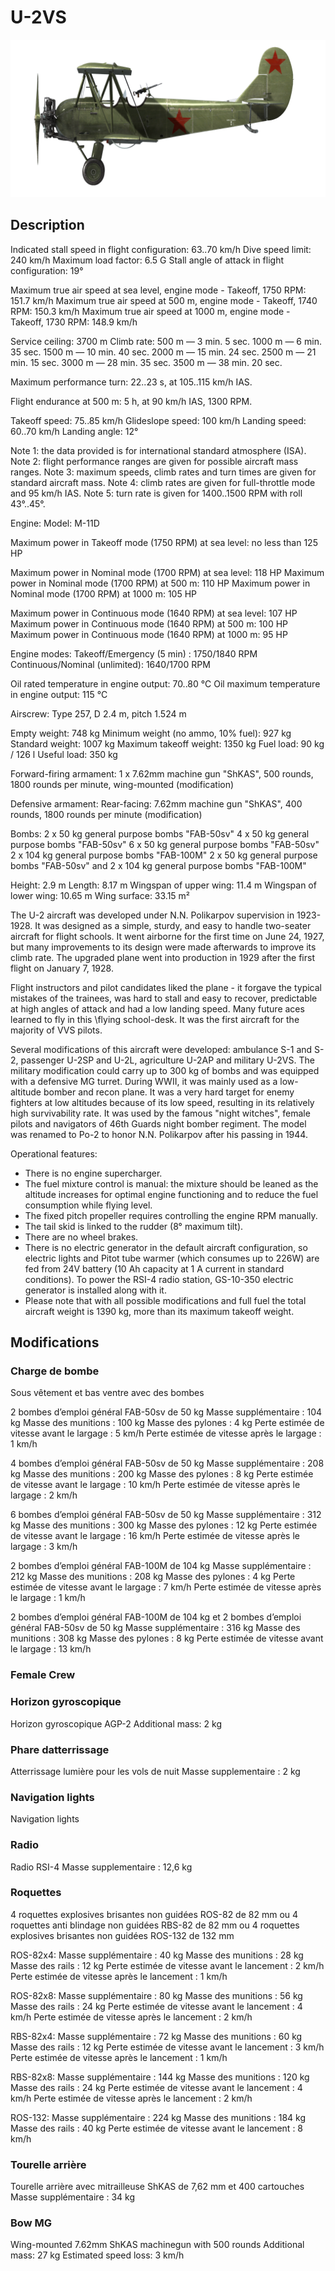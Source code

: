# U-2VS

![u2vs](../images/u2vs.png)

## Description


Indicated stall speed in flight configuration: 63..70 km/h
Dive speed limit: 240 km/h
Maximum load factor: 6.5 G
Stall angle of attack in flight configuration: 19°

Maximum true air speed at sea level, engine mode - Takeoff, 1750 RPM: 151.7 km/h
Maximum true air speed at 500 m, engine mode - Takeoff, 1740 RPM: 150.3 km/h
Maximum true air speed at 1000 m, engine mode - Takeoff, 1730 RPM: 148.9 km/h

Service ceiling: 3700 m
Climb rate:
500 m —  3 min. 5 sec.
1000 m — 6 min. 35 sec.
1500 m — 10 min. 40 sec.
2000 m — 15 min. 24 sec.
2500 m — 21 min. 15 sec.
3000 m — 28 min. 35 sec.
3500 m — 38 min. 20 sec.

Maximum performance turn: 22..23 s, at 105..115 km/h IAS.

Flight endurance at 500 m: 5 h, at 90 km/h IAS, 1300 RPM.

Takeoff speed: 75..85 km/h
Glideslope speed: 100 km/h
Landing speed: 60..70 km/h
Landing angle: 12°

Note 1: the data provided is for international standard atmosphere (ISA).
Note 2: flight performance ranges are given for possible aircraft mass ranges.
Note 3: maximum speeds, climb rates and turn times are given for standard aircraft mass.
Note 4: climb rates are given for full-throttle mode and 95 km/h IAS.
Note 5: turn rate is given for 1400..1500 RPM with roll 43°..45°.

Engine:
Model: M-11D

Maximum power in Takeoff mode (1750 RPM) at sea level: no less than 125 HP

Maximum power in Nominal mode (1700 RPM) at sea level: 118 HP
Maximum power in Nominal mode (1700 RPM) at 500 m: 110 HP
Maximum power in Nominal mode (1700 RPM) at 1000 m: 105 HP

Maximum power in Continuous mode (1640 RPM) at sea level: 107 HP
Maximum power in Continuous mode (1640 RPM) at 500 m: 100 HP
Maximum power in Continuous mode (1640 RPM) at 1000 m: 95 HP

Engine modes:
Takeoff/Emergency (5 min) : 1750/1840 RPM
Continuous/Nominal (unlimited): 1640/1700 RPM

Oil rated temperature in engine output: 70..80 °C
Oil maximum temperature in engine output: 115 °C

Airscrew:
Type 257, D 2.4 m, pitch 1.524 m

Empty weight: 748 kg
Minimum weight (no ammo, 10% fuel): 927 kg
Standard weight: 1007 kg
Maximum takeoff weight: 1350 kg
Fuel load: 90 kg / 126 l
Useful load: 350 kg

Forward-firing armament:
1 x 7.62mm machine gun "ShKAS", 500 rounds, 1800 rounds per minute, wing-mounted (modification)

Defensive armament:
Rear-facing: 7.62mm machine gun "ShKAS", 400 rounds, 1800 rounds per minute (modification)

Bombs:
2 x 50 kg general purpose bombs "FAB-50sv"
4 x 50 kg general purpose bombs "FAB-50sv"
6 x 50 kg general purpose bombs "FAB-50sv"
2 x 104 kg general purpose bombs "FAB-100M"
2 x 50 kg general purpose bombs "FAB-50sv" and 2 x 104 kg general purpose bombs "FAB-100M"

Height: 2.9 m
Length: 8.17 m
Wingspan of upper wing: 11.4 m
Wingspan of lower wing: 10.65 m
Wing surface: 33.15 m²

The U-2 aircraft was developed under N.N. Polikarpov supervision in 1923-1928. It was designed as a simple, sturdy, and easy to handle two-seater aircraft for flight schools. It went airborne for the first time on June 24, 1927, but many improvements to its design were made afterwards to improve its climb rate. The upgraded plane went into production in 1929 after the first flight on January 7, 1928.

Flight instructors and pilot candidates liked the plane - it forgave the typical mistakes of the trainees, was hard to stall and easy to recover, predictable at high angles of attack and had a low landing speed. Many future aces learned to fly in this \flying school-desk\. It was the first aircraft for the majority of VVS pilots.

Several modifications of this aircraft were developed: ambulance S-1 and S-2, passenger U-2SP and U-2L, agriculture U-2AP and military U-2VS. The military modification could carry up to 300 kg of bombs and was equipped with a defensive MG turret. During WWII, it was mainly used as a low-altitude bomber and recon plane. It was a very hard target for enemy fighters at low altitudes because of its low speed, resulting in its relatively high survivability rate. It was used by the famous "night witches", female pilots and navigators of 46th Guards night bomber regiment. The model was renamed to Po-2 to honor N.N. Polikarpov after his passing in 1944.

Operational features:
- There is no engine supercharger.
- The fuel mixture control is manual: the mixture should be leaned as the altitude increases for optimal engine functioning and to reduce the fuel consumption while flying level.
- The fixed pitch propeller requires controlling the engine RPM manually.
- The tail skid is linked to the rudder (8° maximum tilt).
- There are no wheel brakes.
- There is no electric generator in the default aircraft configuration, so electric lights and Pitot tube warmer (which consumes up to 226W) are fed from 24V battery (10 Ah capacity at 1 A current in standard conditions). To power the RSI-4 radio station, GS-10-350 electric generator is installed along with it.
- Please note that with all possible modifications and full fuel the total aircraft weight is 1390 kg, more than its maximum takeoff weight.

## Modifications


### Charge de bombe

Sous vêtement et bas ventre avec des bombes

2 bombes d’emploi général FAB-50sv de 50 kg
Masse supplémentaire : 104 kg
Masse des munitions : 100 kg
Masse des pylones : 4 kg
Perte estimée de vitesse avant le largage : 5 km/h
Perte estimée de vitesse après le largage : 1 km/h

4 bombes d’emploi général FAB-50sv de 50 kg
Masse supplémentaire : 208 kg
Masse des munitions : 200 kg
Masse des pylones : 8 kg
Perte estimée de vitesse avant le largage : 10 km/h
Perte estimée de vitesse après le largage : 2 km/h

6 bombes d’emploi général FAB-50sv de 50 kg
Masse supplémentaire : 312 kg
Masse des munitions : 300 kg
Masse des pylones : 12 kg
Perte estimée de vitesse avant le largage : 16 km/h
Perte estimée de vitesse après le largage : 3 km/h

2 bombes d’emploi général FAB-100M de 104 kg
Masse supplémentaire : 212 kg
Masse des munitions : 208 kg
Masse des pylones : 4 kg
Perte estimée de vitesse avant le largage : 7 km/h
Perte estimée de vitesse après le largage : 1 km/h

2 bombes d’emploi général FAB-100M de 104 kg et 2 bombes d’emploi général FAB-50sv de 50 kg
Masse supplémentaire : 316 kg
Masse des munitions : 308 kg
Masse des pylones : 8 kg
Perte estimée de vitesse avant le largage : 13 km/h


### Female Crew


### Horizon gyroscopique

Horizon gyroscopique AGP-2
Additional mass: 2 kg


### Phare datterrissage

Atterrissage lumière pour les vols de nuit
Masse supplementaire : 2 kg


### Navigation lights

Navigation lights


### Radio

Radio RSI-4
Masse supplementaire : 12,6 kg


### Roquettes

4 roquettes explosives brisantes non guidées ROS-82 de 82 mm ou 4 roquettes anti blindage non guidées RBS-82 de 82 mm ou 4 roquettes explosives brisantes non guidées ROS-132 de 132 mm

ROS-82x4:
Masse supplémentaire : 40 kg
Masse des munitions : 28 kg
Masse des rails : 12 kg
Perte estimée de vitesse avant le lancement : 2 km/h
Perte estimée de vitesse après le lancement : 1 km/h

ROS-82x8:
Masse supplémentaire : 80 kg
Masse des munitions : 56 kg
Masse des rails : 24 kg
Perte estimée de vitesse avant le lancement : 4 km/h
Perte estimée de vitesse après le lancement : 2 km/h

RBS-82x4:
Masse supplémentaire : 72 kg
Masse des munitions : 60 kg
Masse des rails : 12 kg
Perte estimée de vitesse avant le lancement : 3 km/h
Perte estimée de vitesse après le lancement : 1 km/h

RBS-82x8:
Masse supplémentaire : 144 kg
Masse des munitions : 120 kg
Masse des rails : 24 kg
Perte estimée de vitesse avant le lancement : 4 km/h
Perte estimée de vitesse après le lancement : 2 km/h

ROS-132:
Masse supplémentaire : 224 kg
Masse des munitions : 184 kg
Masse des rails : 40 kg
Perte estimée de vitesse avant le lancement : 8 km/h


### Tourelle arrière

Tourelle arrière avec mitrailleuse ShKAS de 7,62 mm et 400 cartouches
Masse supplémentaire : 34 kg


### Bow MG

Wing-mounted 7.62mm ShKAS machinegun with 500 rounds
Additional mass: 27 kg
Estimated speed loss: 3 km/h
